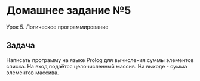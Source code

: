 # Домашнее задание №5
Урок 5. Логическое программирование

## Задача
Написать программу на языке Prolog для вычисления суммы
элементов списка. На вход подаётся целочисленный массив.
На выходе - сумма элементов массива.
